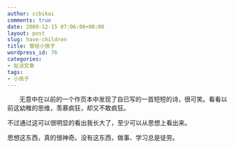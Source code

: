 ```yaml
---
author: ccbikai
comments: true
date: 2009-12-15 07:06:00+08:00
layout: post
slug: have-children
title: 曾经小孩子
wordpress_id: 76
categories:
- 扯淡文章
tags:
- 小孩子
---
```




       无意中在以前的一个作页本中发现了自已写的一首短短的诗，很可笑。看看以前这幼稚的思维，羡慕疯狂，却又不敢疯狂。

不过通过这可以很明显的看出我长大了，至少可以从思想上看出来。

思想这东西，真的很神奇。没有这东西，做事、学习总是徒劳。



